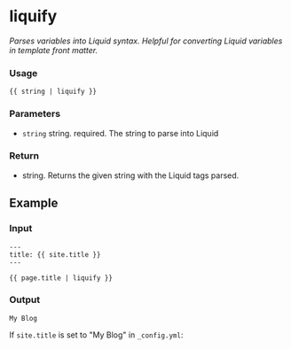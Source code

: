 # liquify

*Parses variables into Liquid syntax. Helpful for converting Liquid variables in template front matter.*

### **Usage**

    {{ string | liquify }}

### **Parameters**

- `string` string. required. The string to parse into Liquid

### Return

- string. Returns the given string with the Liquid tags parsed.

## **Example**

### Input

    ---
    title: {{ site.title }}
    ---
    
    {{ page.title | liquify }}

### **Output**

    My Blog

If `site.title` is set to "My Blog" in `_config.yml`:
